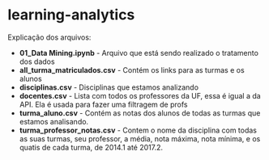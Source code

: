 # learning-analytics

Explicação dos arquivos:<br>
* **01_Data Mining.ipynb** - Arquivo que está sendo realizado o tratamento dos dados<br>
* **all_turma_matriculados.csv** - Contém os links para as turmas e os alunos<br>
* **disciplinas.csv** - Disciplinas que estamos analizando <br>
* **docentes.csv** - Lista com todos os professores da UF, essa é igual a da API. Ela é usada para fazer uma filtragem de profs<br>
* **turma_aluno.csv** - Contém as notas dos alunos de todas as turmas que estamos analisando.<br>
* **turma_professor_notas.csv** - Contem o nome da disciplina com todas as suas turmas, seu professor, a média, nota máxima, nota mínima, e os quatis de cada turma, de 2014.1 até 2017.2. <br>
